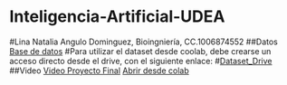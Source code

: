 # Inteligencia-Artificial-UDEA
#Lina Natalia Angulo Dominguez, Bioingniería, CC.1006874552
##Datos
[Base de datos](https://bbci.de/competition/iv/?fbclid=IwAR16-KF5s7zDVNOFYqnGQGoRFJ1cBv8yHdMOB0d4jgT7MQoVZmTTcbzYcNw)
#Para utilizar el dataset desde coolab, debe crearse un acceso directo desde el drive, con el siguiente enlace: 
#[Dataset_Drive](https://drive.google.com/drive/folders/1XJD_z_0zgHauesApZjCffaNKp3B8KeB7?usp=share_link)
##Video
[Video Proyecto Final](https://www.youtube.com/watch?v=ouQE37GKLlY)
[Abrir desde colab](https://colab.research.google.com/drive/1XAOD-MKUoo3007aXEMuSge_Ys6r6riOe?usp=sharing)


